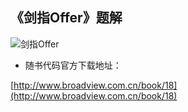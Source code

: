 《剑指Offer》题解  
---

![剑指Offer](http://download.broadview.com.cn/ScreenShow/170410b0ad51bfe7dcdd)  

* 随书代码官方下载地址：  

[http://www.broadview.com.cn/book/18](http://www.broadview.com.cn/book/18)  